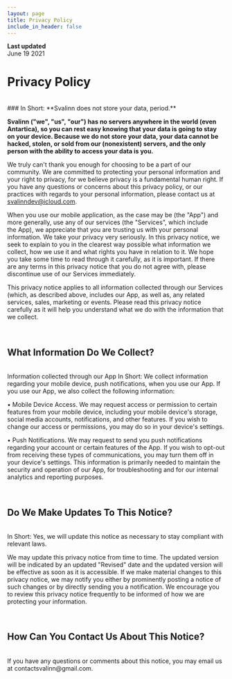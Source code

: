 ```yaml
---
layout: page
title: Privacy Policy
include_in_header: false
---
```


**Last updated**  
June 19 2021

# Privacy Policy
<br>
### In Short: **Svalinn does not store your data, period.**

 **Svalinn ("we", "us", "our") has no servers anywhere in the world (even Antartica), so you can rest easy knowing that your data is going to stay on your device. Because we do not store your data, your data cannot be hacked, stolen, or sold from our (nonexistent) servers, and the only person with the ability to access your data is you.**

 We truly can't thank you enough for choosing to be a part of our community. We are committed to protecting your personal information and your right to privacy, for we believe privacy is a fundamental human right. If you have any questions or concerns about this privacy policy, or our practices with regards to your personal information, please contact us at svalinndev@icloud.com.

 When you use our mobile application, as the case may be (the "App") and more generally, use any of our services (the "Services", which include the App), we appreciate that you are trusting us with your personal information. We take your privacy very seriously. In this privacy notice, we seek to explain to you in the clearest way possible what information we collect, how we use it and what rights you have in relation to it. We hope you take some time to read through it carefully, as it is important. If there are any terms in this privacy notice that you do not agree with, please discontinue use of our Services immediately.

 This privacy notice applies to all information collected through our Services (which, as described above, includes our App, as well as, any related services, sales, marketing or events. Please read this privacy notice carefully as it will help you understand what we do with the information that we collect.

 <br>

## What Information Do We Collect?
<br>
Information collected through our App In Short: We collect information regarding your mobile device, push notifications, when you use our App. If you use our App, we also collect the following information:

• Mobile Device Access. We may request access or permission to certain features from your mobile device, including your mobile device's storage, social media accounts, notifications, and other features. If you wish to change our access or permissions, you may do so in your device's settings.

• Push Notifications. We may request to send you push notifications regarding your account or certain features of the App. If you wish to opt-out from receiving these types of communications, you may turn them off in your device's settings.
This information is primarily needed to maintain the security and operation of our App, for troubleshooting and for our internal analytics and reporting purposes.

<br>

## Do We Make Updates To This Notice?
<br>
In Short: Yes, we will update this notice as necessary to stay compliant with relevant laws.

We may update this privacy notice from time to time. The updated version will be indicated by an updated "Revised" date and the updated version will be effective as soon as it is accessible. If we make material changes to this privacy notice, we may notify you either by prominently posting a notice of such changes or by directly sending you a notification. We encourage you to review this privacy notice frequently to be informed of how we are protecting your information.

<br>

## How Can You Contact Us About This Notice?
<br>
If you have any questions or comments about this notice, you may email us at contactsvalinn@gmail.com.

<br>

